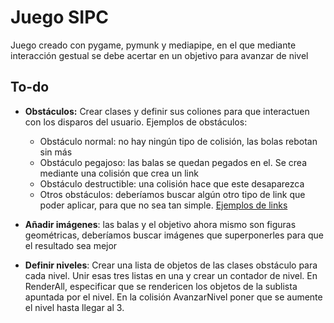 # Juego SIPC
Juego creado con pygame, pymunk y mediapipe, en el que mediante interacción gestual se debe acertar en un objetivo para avanzar de nivel

## To-do
- **Obstáculos:** Crear clases y definir sus coliones para que interactuen con los disparos del usuario. Ejemplos de obstáculos:
    - Obstáculo normal: no hay ningún tipo de colisión, las bolas rebotan sin más
    - Obstáculo pegajoso: las balas se quedan pegados en el. Se crea mediante una colisión que crea un link
    - Obstáculo destructible: una colisión hace que este desaparezca
    - Otros obstáculos: deberíamos buscar algún otro tipo de link que poder aplicar, para que no sea tan simple. [Ejemplos de links](https://www.pymunk.org/en/latest/pymunk.constraints.html)

- **Añadir imágenes**: las balas y el objetivo ahora mismo son figuras geométricas, deberíamos buscar imágenes que superponerles para que el resultado sea mejor
- **Definir niveles**: Crear una lista de objetos de las clases obstáculo para cada nivel. Unir esas tres listas en una y crear un contador de nivel. En RenderAll, especificar que se rendericen los objetos de la sublista apuntada por el nivel. En la colisión AvanzarNivel poner que se aumente el nivel hasta llegar al 3.
